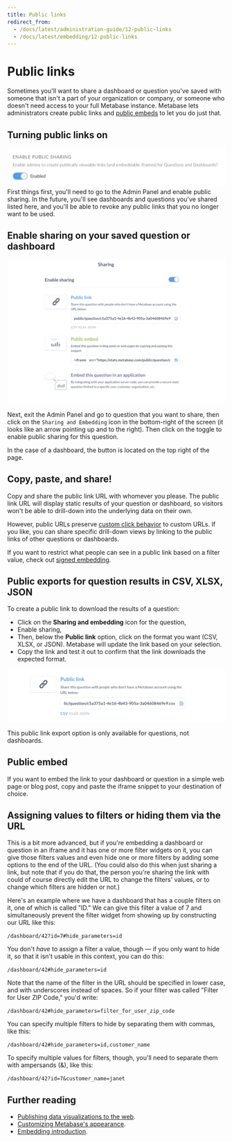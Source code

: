 ```yaml
---
title: Public links
redirect_from:
  - /docs/latest/administration-guide/12-public-links
  - /docs/latest/embedding/12-public-links
---
```


# Public links

Sometimes you'll want to share a dashboard or question you've saved with someone that isn't a part of your organization or company, or someone who doesn't need access to your full Metabase instance. Metabase lets administrators create public links and [public embeds](#public-embed) to let you do just that.

## Turning public links on

![Enable public sharing](../images/enable-public-sharing.png)
First things first, you'll need to go to the Admin Panel and enable public sharing. In the future, you'll see dashboards and questions you've shared listed here, and you'll be able to revoke any public links that you no longer want to be used.

## Enable sharing on your saved question or dashboard

![Enable sharing](../images/enable-links.png)

Next, exit the Admin Panel and go to question that you want to share, then click on the `Sharing and Embedding` icon in the bottom-right of the screen (it looks like an arrow pointing up and to the right). Then click on the toggle to enable public sharing for this question.

In the case of a dashboard, the button is located on the top right of the page.

## Copy, paste, and share!

Copy and share the public link URL with whomever you please. The public link URL will display static results of your question or dashboard, so visitors won't be able to drill-down into the underlying data on their own.

However, public URLs preserve [custom click behavior](../../dashboards/interactive.md) to custom URLs. If you like, you can share specific drill-down views by linking to the public links of other questions or dashboards.

If you want to restrict what people can see in a public link based on a filter value, check out [signed embedding](../../embedding/signed-embedding.md).

## Public exports for question results in CSV, XLSX, JSON

To create a public link to download the results of a question:

- Click on the **Sharing and embedding** icon for the question,
- Enable sharing,
- Then, below the **Public link** option, click on the format you want (CSV, XLSX, or JSON). Metabase will update the link based on your selection.
- Copy the link and test it out to confirm that the link downloads the expected format.

![Public export](../images/public-export.png)

This public link export option is only available for questions, not dashboards.

## Public embed

If you want to embed the link to your dashboard or question in a simple web page or blog post, copy and paste the iframe snippet to your destination of choice.

## Assigning values to filters or hiding them via the URL

This is a bit more advanced, but if you're embedding a dashboard or question in an iframe and it has one or more filter widgets on it, you can give those filters values and even hide one or more filters by adding some options to the end of the URL. (You could also do this when just sharing a link, but note that if you do that, the person you're sharing the link with could of course directly edit the URL to change the filters' values, or to change which filters are hidden or not.)

Here's an example where we have a dashboard that has a couple filters on it, one of which is called "ID." We can give this filter a value of 7 and simultaneously prevent the filter widget from showing up by constructing our URL like this:

```
/dashboard/42?id=7#hide_parameters=id
```

You don't _have_ to assign a filter a value, though — if you only want to hide it, so that it isn't usable in this context, you can do this:

```
/dashboard/42#hide_parameters=id
```

Note that the name of the filter in the URL should be specified in lower case, and with underscores instead of spaces. So if your filter was called "Filter for User ZIP Code," you'd write:

```
/dashboard/42#hide_parameters=filter_for_user_zip_code
```

You can specify multiple filters to hide by separating them with commas, like this:

```
/dashboard/42#hide_parameters=id,customer_name
```

To specify multiple values for filters, though, you'll need to separate them with ampersands (&), like this:

```
/dashboard/42?id=7&customer_name=janet
```

## Further reading

- [Publishing data visualizations to the web](https://www.metabase.com/learn/embedding/embedding-charts-and-dashboards).
- [Customizing Metabase's appearance](../../configuring-metabase/appearance.md).
- [Embedding introduction](../../embedding/start.md).
